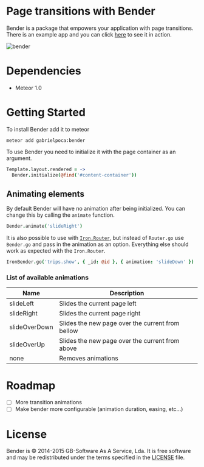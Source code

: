 # Page transitions with Bender

Bender is a package that empowers your application with page transitions. There is an example app and you can click [here](http://benderdemo.meteor.com/) to see it in action.

![bender](http://madeira.hccanet.org/project2/michels_p2/website%20pics/bender.jpg)

# Dependencies

* Meteor 1.0

# Getting Started

To install Bender add it to meteor

```
meteor add gabrielpoca:bender
```

To use Bender you need to initialize it with the page container as an argument.

```coffee
Template.layout.rendered = ->
  Bender.initialize(@find('#content-container'))
```

## Animating elements

By default Bender will have no animation after being initialized. You can change
this by calling the `animate` function.

```coffee
Bender.animate('slideRight')
```

It is also possible to use with
[`Iron.Router`](http://eventedmind.github.io/iron-router/), but instead of
`Router.go` use `Bender.go` and pass in the animation as an option. Everything
else should work as expected with the `Iron.Router`.

```coffee
IronBender.go('trips.show', { _id: @id }, { animation: 'slideDown' })
```

### List of available animations

|Name          |Description|
|--------------|------------------------------------------------|
|slideLeft     |Slides the current page left                    |
|slideRight    |Slides the current page right                   |
|slideOverDown |Slides the new page over the current from bellow|
|slideOverUp   |Slides the new page over the current from above |
|none          |Removes animations                              |

# Roadmap

- [ ] More transition animations
- [ ] Make bender more configurable (animation duration, easing, etc...)

# License
Bender is © 2014-2015 GB-Software As A Service, Lda.
It is free software and may be redistributed under the terms specified in the
[LICENSE](LICENSE) file.
